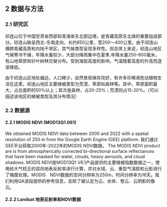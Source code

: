 ## 2 数据与方法
### 2.1 研究区
祁连山位于中国甘肃省西部和青海省东北部边境，是青藏高原东北缘的重要组成部分。祁连山脉呈西北-东南走向，长约850公里，宽200～400公里。由于祁连山横跨青藏高原和内陆干旱区，其气候类型呈现多样性。但总体上来说，祁连山地区气候寒冷干燥，年降水量较少，大部分降雨集中在夏季,年降水量250-600毫米，有山地草原和针叶树林交替分布。受到海拔高度的影响，气温随着高度的升高而逐渐降低。

由于祁连山区地处偏远，人口稀少，自然景观保存完好，有许多珍稀濒危动植物生活在这里。祁连山地区主要植被类型为荒漠、草原和森林等。其中，草原面积最大，占总面积的50%以上；其次是森林，占20-25%；荒漠则占15-20%。（可以描述该地区的植被类型及其分布情况）


### 2.2 数据源

#### 2.2.1 MODIS NDVI (MOD13Q1.061)
We obtained MODIS NDVI data between 2000 and 2022 with a spatial resolution of 250 m from the Google Earth Engine (GEE) platform. 我们通过GEE平台获取2000年-2022年的MODIS NDVI数据。
The MODIS NDVI product are is from atmospherically corrected bi-directional surface reflectances that have been masked for water, clouds, heavy aerosols, and cloud shadows. 
MODIS NDVI是MOD13Q1 V6.1产品提供的主要植被指数数据之一，使用经大气校正的双向地表反射率进行计算，并对水域、云、重型气溶胶和云影进行了掩膜处理。MODIS　NDVI数据的空间分辨率为250m，时间分辨率为16天。我们利用QA波段提供的参考信息，去除了被认定为云、水体、卷云、云阴影的像元。

#### 2.2.2 Landsat 地表反射率和NDVI数据

